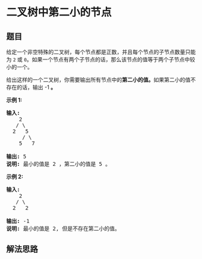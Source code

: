 # 二叉树中第二小的节点

## 题目

<HTML><p>给定一个非空特殊的二叉树，每个节点都是正数，并且每个节点的子节点数量只能为&nbsp;<code>2</code>&nbsp;或&nbsp;<code>0</code>。如果一个节点有两个子节点的话，那么该节点的值等于两个子节点中较小的一个。</p>

<p>给出这样的一个二叉树，你需要输出所有节点中的<strong>第二小的值。</strong>如果第二小的值不存在的话，输出 -1 <strong>。</strong></p>

<p><strong>示例 1:</strong></p>

<pre><strong>输入:</strong> 
    2
   / \
  2   5
     / \
    5   7

<strong>输出:</strong> 5
<strong>说明:</strong> 最小的值是 2 ，第二小的值是 5 。
</pre>

<p><strong>示例 2:</strong></p>

<pre><strong>输入:</strong> 
    2
   / \
  2   2

<strong>输出:</strong> -1
<strong>说明:</strong> 最小的值是 2, 但是不存在第二小的值。
</pre>
</HTML>

## 解法思路
